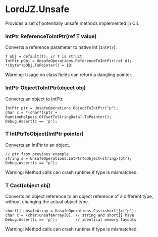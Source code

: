 # LordJZ.Unsafe
Provides a set of potentially unsafe methods implemented in CIL

### IntPtr ReferenceToIntPtr<T>(ref T value)
Converts a reference parameter to native int (`IntPtr`).
```
T obj = default(T); // T is struct
IntPtr pObj = UnsafeOperations.ReferenceToIntPtr(ref d);
*(byte*)pObj.ToPointer() = 10;
```
Warning: Usage on class fields can return a dangling pointer.

### IntPtr ObjectToIntPtr(object obj)
Converts an object to IntPtr.
```
IntPtr ptr = UnsafeOperations.ObjectToIntPtr("p");
char c = *(char*)(ptr + RuntimeHelpers.OffsetToStringData).ToPointer();
Debug.Assert(c == 'p');
```

### T IntPtrToObject<T>(IntPtr pointer)
Converts an IntPtr to an object.
```
// ptr from previous example
string s = UnsafeOperations.IntPtrToObject<string>(ptr);
Debug.Assert(s == "p");
```
Warning: Method calls can crash runtime if type is mismatched.

### T Cast<T>(object obj)
Converts an object reference to an object reference of a different type,
without changing the actual object type.
```
short[] unsafeArray = UnsafeOperations.Cast<short[]>("p");
char c = (char)unsafeArray[0]; // string and short[] have
Debug.Assert(c == 'p');        // identical memory layouts
```
Warning: Method calls can crash runtime if type is mismatched.
